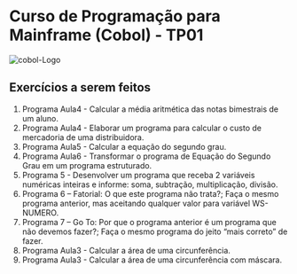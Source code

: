# Curso de Programação para Mainframe (Cobol) - TP01
![cobol-Logo](https://1.bp.blogspot.com/-k8Lb2XeAARA/VxlxJZ5vX3I/AAAAAAAARrM/kuLTUZq8Zhc-8hvLWWi01uk5BY9fUcS0wCLcB/s1600/BANNER.jpg)

## Exercícios a serem feitos

1. Programa Aula4 - Calcular a média aritmética das notas bimestrais de um aluno.
2. Programa Aula4 - Elaborar um programa para calcular o custo de mercadoria de uma distribuidora. 
3. Programa Aula5 - Calcular a equação do segundo grau.
4. Programa Aula6 - Transformar o programa de Equação do Segundo Grau em um programa estruturado.
5. Programa 5 - Desenvolver um programa que receba 2 variáveis numéricas inteiras e informe: soma, subtração, multiplicação, divisão.
6. Programa 6 – Fatorial:  O que este programa não trata?; Faça o mesmo programa anterior, mas aceitando qualquer valor para variável WS-NUMERO.
7. Programa 7 – Go To:  Por que o programa anterior é um programa que não devemos fazer?; Faça o mesmo programa do jeito “mais correto” de fazer.
8. Programa Aula3 -  Calcular a área de uma circunferência.
9. Programa Aula3 - Calcular a área de uma circunferência com máscara.
